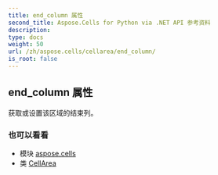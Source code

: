 ```yaml
---
title: end_column 属性
second_title: Aspose.Cells for Python via .NET API 参考资料
description:
type: docs
weight: 50
url: /zh/aspose.cells/cellarea/end_column/
is_root: false
---
```

## end_column 属性

获取或设置该区域的结束列。

### 也可以看看
* 模块 [aspose.cells](../../)
* 类 [CellArea](/cells/python-net/zh/aspose.cells/cellarea)
